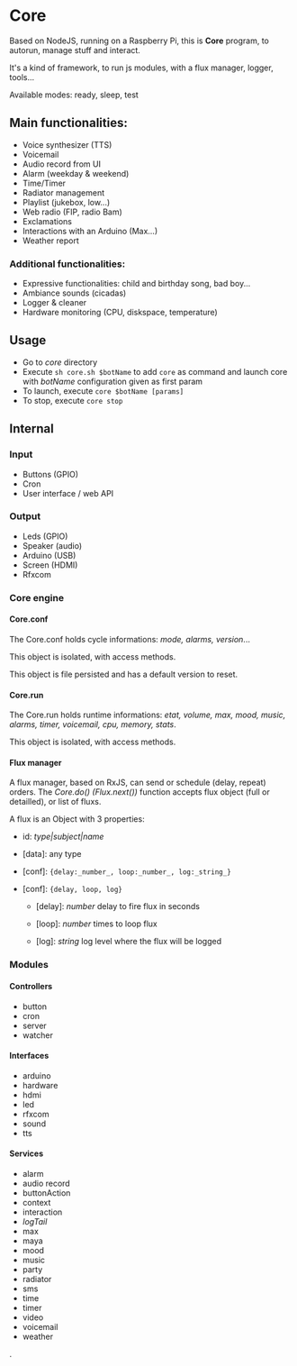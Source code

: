 # Core

Based on NodeJS, running on a Raspberry Pi, this is **Core** program, to autorun, manage stuff and interact.

It's a kind of framework, to run js modules, with a flux manager, logger, tools...

Available modes: ready, sleep, test

## Main functionalities:

- Voice synthesizer (TTS)
- Voicemail
- Audio record from UI
- Alarm (weekday & weekend)
- Time/Timer
- Radiator management
- Playlist (jukebox, low...)
- Web radio (FIP, radio Bam)
- Exclamations
- Interactions with an Arduino (Max...)
- Weather report

### Additional functionalities:

- Expressive functionalities: child and birthday song, bad boy...
- Ambiance sounds (cicadas)
- Logger & cleaner
- Hardware monitoring (CPU, diskspace, temperature)

## Usage

- Go to _core_ directory
- Execute `sh core.sh $botName` to add `core` as command and launch core with _botName_ configuration given as first param
- To launch, execute `core $botName [params]`
- To stop, execute `core stop`

## Internal

### Input

- Buttons (GPIO)
- Cron
- User interface / web API

### Output

- Leds (GPIO)
- Speaker (audio)
- Arduino (USB)
- Screen (HDMI)
- Rfxcom

### Core engine

#### Core.conf

The Core.conf holds cycle informations: _mode, alarms, version_...

This object is isolated, with access methods.

This object is file persisted and has a default version to reset.

#### Core.run

The Core.run holds runtime informations: _etat, volume, max, mood, music, alarms, timer, voicemail, cpu, memory, stats_.

This object is isolated, with access methods.

#### Flux manager

A flux manager, based on RxJS, can send or schedule (delay, repeat) orders.
The _Core.do() (Flux.next())_ function accepts flux object (full or detailled), or list of fluxs.

A flux is an Object with 3 properties:

- id: _type|subject|name_

- [data]: any type

- [conf]: `{delay:_number_, loop:_number_, log:_string_}`

- [conf]: `{delay, loop, log}`

  - [delay]: _number_ delay to fire flux in seconds

  - [loop]: _number_ times to loop flux

  - [log]: _string_ log level where the flux will be logged

### Modules

#### Controllers

- button
- cron
- server
- watcher

#### Interfaces

- arduino
- hardware
- hdmi
- led
- rfxcom
- sound
- tts

#### Services

- alarm
- audio record
- buttonAction
- context
- interaction
- _logTail_
- max
- maya
- mood
- music
- party
- radiator
- sms
- time
- timer
- video
- voicemail
- weather

.
